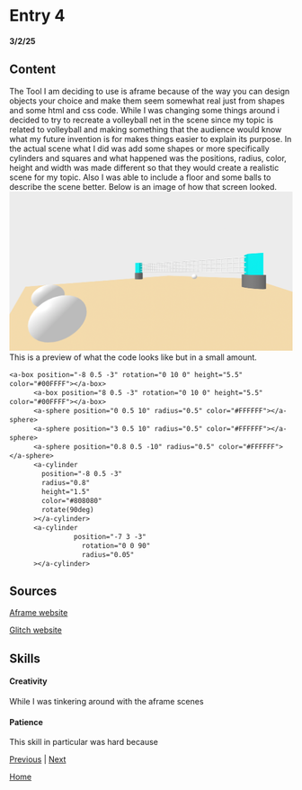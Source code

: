 # Entry 4
#### 3/2/25


## Content

The Tool I am deciding to use is aframe because of the way you can design objects your choice and make them seem somewhat real just from shapes and some html and css code. While I was changing some things around i decided to try to recreate a volleyball net in the scene since my topic is related to volleyball and making something that the audience would know what my future invention is for makes things easier to explain its purpose. In the actual scene what I did was add some shapes or more specifically cylinders and squares and what happened was the positions, radius, color, height and width was made different so that they would create a realistic scene for my topic. Also I was able to include a floor and some balls to describe the scene better. Below is an image of how that screen looked.
<img src="../tool/volleyball.png">
This is a preview of what the code looks like but in a small amount.
```
<a-box position="-8 0.5 -3" rotation="0 10 0" height="5.5" color="#00FFFF"></a-box>
      <a-box position="8 0.5 -3" rotation="0 10 0" height="5.5" color="#00FFFF"></a-box>
      <a-sphere position="0 0.5 10" radius="0.5" color="#FFFFFF"></a-sphere>
      <a-sphere position="3 0.5 10" radius="0.5" color="#FFFFFF"></a-sphere>
      <a-sphere position="0.8 0.5 -10" radius="0.5" color="#FFFFFF"></a-sphere>
      <a-cylinder
        position="-8 0.5 -3"
        radius="0.8"
        height="1.5"
        color="#808080"
        rotate(90deg)
      ></a-cylinder>
      <a-cylinder
                position="-7 3 -3"
                  rotation="0 0 90"
                  radius="0.05"
      ></a-cylinder>
```
## Sources

<a href="https://aframe.io/">Aframe website</a>

<a href="https://glitch.com/edit/#!/quick-legendary-fin?path=index.html%3A23%3A20">Glitch website</a>

## Skills
#### Creativity
While I was tinkering around with the aframe scenes 
#### Patience 
This skill in particular was hard because

[Previous](entry03.md) | [Next](entry05.md)

[Home](../README.md)
